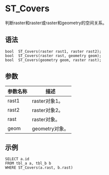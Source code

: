 # ST\_Covers

判断raster和raster或raster和geometry的空间关系。

## 语法

```
bool  ST_Covers(raster rast1, raster rast2);
bool  ST_Covers(raster rast, geometry geom);
bool  ST_Covers(geometry geom, raster rast);
```

## 参数

|参数名称|描述|
|----|--|
|rast1|raster对象1。|
|rast2|raster对象2。|
|rast|raster对象。|
|geom|geometry对象。|

## 示例

```
SELECT a.id
FROM tbl_a a, tbl_b b
WHERE ST_Covers(a.rast, b.rast)
```

